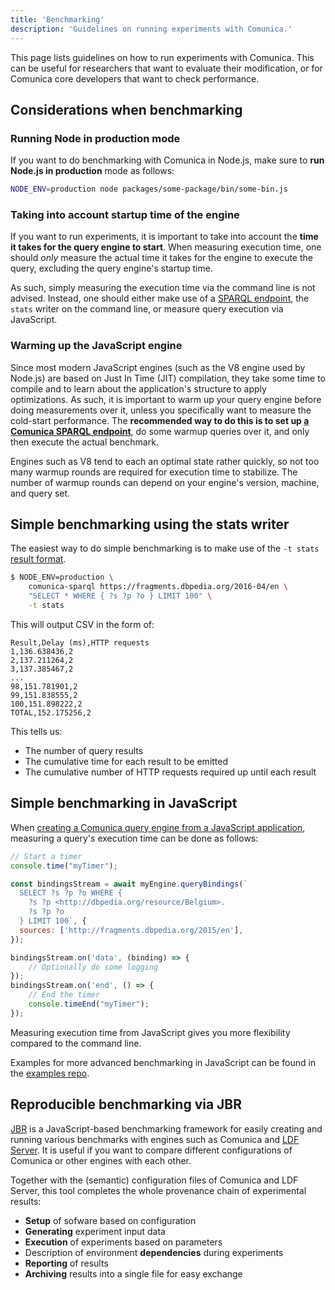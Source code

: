 ```yaml
---
title: 'Benchmarking'
description: 'Guidelines on running experiments with Comunica.'
---
```


This page lists guidelines on how to run experiments with Comunica.
This can be useful for researchers that want to evaluate their modification,
or for Comunica core developers that want to check performance.

## Considerations when benchmarking

### Running Node in production mode

If you want to do benchmarking with Comunica in Node.js, make sure to **run Node.js in production** mode as follows:

```bash
NODE_ENV=production node packages/some-package/bin/some-bin.js
```

### Taking into account startup time of the engine

If you want to run experiments, it is important to take into account the **time it takes for the query engine to start**.
When measuring execution time, one should _only_ measure the actual time it takes for the engine to execute the query,
excluding the query engine's startup time.

As such, simply measuring the execution time via the command line is not advised.
Instead, one should either make use of a [SPARQL endpoint](/docs/query/getting_started/setup_endpoint/),
the `stats` writer on the command line,
or measure query execution via JavaScript.

### Warming up the JavaScript engine

Since most modern JavaScript engines (such as the V8 engine used by Node.js) are based on Just In Time (JIT) compilation,
they take some time to compile and to learn about the application's structure to apply optimizations.
As such, it is important to warm up your query engine before doing measurements over it,
unless you specifically want to measure the cold-start performance.
The **recommended way to do this is to set up [a Comunica SPARQL endpoint](/docs/query/getting_started/setup_endpoint/)**,
do some warmup queries over it, and only then execute the actual benchmark.

Engines such as V8 tend to each an optimal state rather quickly,
so not too many warmup rounds are required for execution time to stabilize.
The number of warmup rounds can depend on your engine's version, machine, and query set.

## Simple benchmarking using the stats writer

The easiest way to do simple benchmarking is to make use of the `-t stats` [result format](/docs/query/advanced/result_formats/).

```bash
$ NODE_ENV=production \
    comunica-sparql https://fragments.dbpedia.org/2016-04/en \
    "SELECT * WHERE { ?s ?p ?o } LIMIT 100" \
    -t stats
```

This will output CSV in the form of:
```csv
Result,Delay (ms),HTTP requests
1,136.638436,2
2,137.211264,2
3,137.385467,2
...
98,151.781901,2
99,151.838555,2
100,151.898222,2
TOTAL,152.175256,2
```

This tells us:

* The number of query results
* The cumulative time for each result to be emitted
* The cumulative number of HTTP requests required up until each result

## Simple benchmarking in JavaScript

When [creating a Comunica query engine from a JavaScript application](/docs/query/getting_started/query_app/),
measuring a query's execution time can be done as follows:
```javascript
// Start a timer
console.time("myTimer");

const bindingsStream = await myEngine.queryBindings(`
  SELECT ?s ?p ?o WHERE {
    ?s ?p <http://dbpedia.org/resource/Belgium>.
    ?s ?p ?o
  } LIMIT 100`, {
  sources: ['http://fragments.dbpedia.org/2015/en'],
});

bindingsStream.on('data', (binding) => {
    // Optionally do some logging
});
bindingsStream.on('end', () => {
    // End the timer
    console.timeEnd("myTimer");
});
```

Measuring execution time from JavaScript gives you more flexibility compared to the command line.

Examples for more advanced benchmarking in JavaScript can be found in the [examples repo](https://github.com/comunica/examples/).

## Reproducible benchmarking via JBR

[JBR](https://github.com/rubensworks/jbr.js)
is a JavaScript-based benchmarking framework
for easily creating and running various benchmarks with engines such as Comunica and [LDF Server](https://github.com/LinkedDataFragments/Server.js).
It is useful if you want to compare different configurations of Comunica or other engines with each other.

Together with the (semantic) configuration files of Comunica and LDF Server,
this tool completes the whole provenance chain of experimental results:

* **Setup** of sofware based on configuration
* **Generating** experiment input data
* **Execution** of experiments based on parameters
* Description of environment **dependencies** during experiments
* **Reporting** of results
* **Archiving** results into a single file for easy exchange
